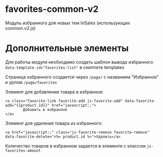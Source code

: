# favorites-common-v2
Модуль избранного для новых тем InSales (использующих common.v2.js)

# Дополнительные элементы

Для работы модуля необходимо создать шаблон вывода избранного ```data-template-id="favorites-list"``` в сниппете templates

Страница избранного создается через ```/page/``` с названием "Избранное" и урлом ```/page/favorites```

Элемент для добавления товара в избранное:
```
<a class="favorite-link favorite-add js-favorite-add" data-favorite-add="{{product.id}}" href="javascript:;">
        Добавить в избранное
</a>
```

Элемент для удаления товара из избранного:
```
<a href="javascript:;" class="js-favorite-remove favorite-remove" data-favorite-delete="<%= product.id %>">Удалить</a>
```

Количество товаров в избранном задается в элементе с классом ```js-favorites-amount```
